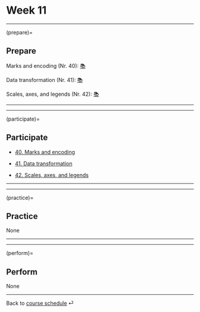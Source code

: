 # Week 11


---

(prepare)=
## Prepare

Marks and encoding (Nr. 40): [📚](https://uwdata.github.io/visualization-curriculum/altair_marks_encoding.html)

Data transformation (Nr. 41): [📚](https://uwdata.github.io/visualization-curriculum/altair_data_transformation.html)

Scales, axes, and legends (Nr. 42): [📚](https://uwdata.github.io/visualization-curriculum/altair_scales_axes_legends.html)

---

---


(participate)=
## Participate


- [40. Marks and encoding](../code/altair/40-altair_marks_encoding_p.ipynb)

- [41. Data transformation](../code/altair/41-altair_data_transformation_p.ipynb)

- [42. Scales, axes, and legends](../code/altair/42-altair_scales_axes_legends_p.ipynb)


---

---


(practice)=
## Practice

None


---

---

(perform)=
## Perform

None

---

Back to [course schedule](../docs/course-schedule.md) ⏎
